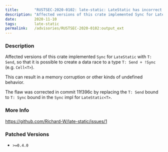 ```yaml
---
title:       "RUSTSEC-2020-0102: late-static: LateStatic has incorrect Sync bound"
description: "Affected versions of this crate implemented Sync for LateStatic with T Send, so that it is possible to create a data race to a type T Send  Sync e.g. CellT. This can result in a memory corruption or other kinds of undefined behavior. The flaw was corrected in commit 11f396c by replacing the T Send bound to T Sync bound in the Sync impl for LateStaticT."
date:        2020-11-10
tags:        late-static
permalink:   /advisories/RUSTSEC-2020-0102:output_ext
---
```


### Description

Affected versions of this crate implemented `Sync` for `LateStatic` with `T: Send`, so that it is possible to create a data race to a type `T: Send + !Sync` (e.g. `Cell<T>`).

This can result in a memory corruption or other kinds of undefined behavior.

The flaw was corrected in commit 11f396c by replacing the `T: Send` bound to `T: Sync` bound in the `Sync` impl for `LateStatic<T>`.

### More Info

<https://github.com/Richard-W/late-static/issues/1>

### Patched Versions

- `>=0.4.0`


